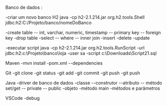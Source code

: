 Banco de dados :


-criar um novo banco H2
   java -cp h2-2.1.214.jar org.h2.tools.Shell jdbc:h2:C:/Projeto/banco/nomeDoBanco

-create table
-- int, varchar, numeric, timestamp
-- primary key
-- foreign key
-drop table
-select
-- where
-- inner join
-insert
-delete
-update

-executar script
   java -cp h2-2.1.214.jar org.h2.tools.RunScript -url jdbc:h2:c:\Projeto\banco\loja -user sa -script c:\Downloads\Script21.sql


Maven
-mvn install
-pom.xml
--dependencies

Git
-git clone
-git status
-git add
-git commit
-git push
-git push

Java
-driver de banco de dados
-classe
--construtor
--atributo
-- método set/get
-- private
-- public
-objeto
-método main
-métodos e parâmetros

VSCode
-debug
 

